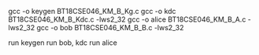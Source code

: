 gcc -o keygen BT18CSE046_KM_B_Kg.c
gcc -o kdc BT18CSE046_KM_B_Kdc.c -lws2_32
gcc -o alice BT18CSE046_KM_B_A.c -lws2_32
gcc -o bob BT18CSE046_KM_B_B.c -lws2_32

run keygen
run bob, kdc
run alice

